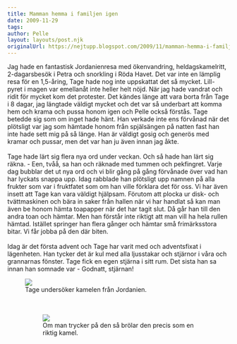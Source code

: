 ```yaml
---
title: Mamman hemma i familjen igen
date: 2009-11-29
tags: 	
author: Pelle
layout: layouts/post.njk
originalUrl: https://nejtupp.blogspot.com/2009/11/mamman-hemma-i-familjen-igen.html
---
```


Jag hade en fantastisk Jordanienresa med ökenvandring, heldagskamelritt, 2-dagarsbesök i Petra och snorkling i Röda Havet. Det var inte en lämplig resa för en 1,5-åring, Tage hade nog inte uppskattat det så mycket. Lill-pyret i magen var emellanåt inte heller helt nöjd. När jag hade vandrat och ridit för mycket kom det protester. Det kändes länge att vara borta från Tage i 8 dagar, jag längtade väldigt mycket och det var så underbart att komma hem och krama och pussa honom igen och Pelle också förstås. Tage betedde sig som om inget hade hänt. Han verkade inte ens förvånad när det plötsligt var jag som hämtade honom från spjälsängen på natten fast han inte hade sett mig på så länge. Han är väldigt gosig och generös med kramar och pussar, men det var han ju även innan jag åkte.<br><br>Tage hade lärt sig flera nya ord under veckan. Och så hade han lärt sig räkna. - Een, tvåå, sa han och räknade med tummen och pekfingret. Varje dag bubblar det ut nya ord och vi blir gång på gång förvånade över vad han har lyckats snappa upp. Idag rabblade han plötsligt upp namnen på alla frukter som var i fruktfatet som om han ville förklara det för oss. Vi har även insett att Tage kan vara väldigt hjälpsam. Förutom att plocka ur disk- och tvättmaskinen och bära in saker från hallen när vi har handlat så kan man även be honom hämta toapapper när det har tagit slut. Då går han till den andra toan och hämtar. Men han förstår inte riktigt att man vill ha hela rullen hämtad. Istället springer han flera gånger och hämtar små frimärksstora bitar. Vi får jobba på den där biten.<br><br>Idag är det första advent och Tage har varit med och adventsfixat i lägenheten. Han tycker det är kul med alla ljusstakar och stjärnor i våra och grannarnas fönster. Tage fick en egen stjärna i sitt rum. Det sista han sa innan han somnade var - Godnatt, stjärnan!<br>

<figure>
	<img src="../../../../img/_MG_9055_1024pix.jpg">
	<figcaption>Tage undersöker kamelen från Jordanien.<br><br></span></span></div><br><figure>
	<img src="../../../../img/_MG_9051_1024pix.jpg">
	<figcaption>Om man trycker på den så brölar den precis som en riktig kamel.</figcaption>
</figure>
